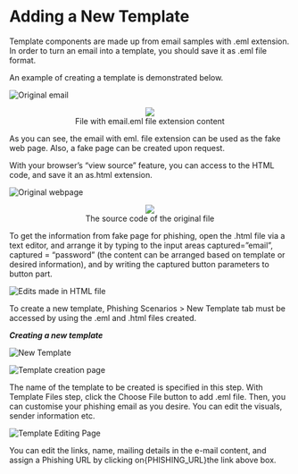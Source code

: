 # Adding a New Template

Template components are made up from email samples with .eml extension. In order to turn an email into a template, you should save it as .eml file format.

An example of creating a template is demonstrated below.

![Original email](https://www.keepnetlabs.com/wp-content/uploads/Original-email-1024x724.png)

<p align="center">
  <img src="https://www.keepnetlabs.com/wp-content/uploads/image8.png"><br>
  File with email.eml file extension content
</p>

As you can see, the email with eml. file extension can be used as the fake web page. Also, a fake page can be created upon request.

With your browser’s “view source” feature, you can access to the HTML code, and save it an as.html extension.

![Original webpage](https://www.keepnetlabs.com/wp-content/uploads/Original-webpage-1024x522.png)

<p align="center">
  <img src="https://www.keepnetlabs.com/wp-content/uploads/Source-code-of-the-original-file.png"><br>
  The source code of the original file
</p>

To get the information from fake page for phishing, open the  .html file via a text editor, and arrange it by typing to the input areas captured=”email”, captured = “password” (the content can be arranged based on template or desired information), and by writing  the captured button parameters to button part.

![Edits made in HTML file](https://www.keepnetlabs.com/wp-content/uploads/Edits-made-in-HTML-file-1024x668.jpg)

To create a new template,  Phishing Scenarios > New Template tab must be accessed by using the .eml and .html files created.

***Creating a new template***

![New Template](https://www.keepnetlabs.com/wp-content/uploads/New-Template.png)

![Template creation page](https://www.keepnetlabs.com/wp-content/uploads/Ekran-G%C3%B6r%C3%BCnt%C3%BCs%C3%BC-2018-07-20-16-18-56-1024x318.png)

The name of the template to be created is specified in this step. With Template Files step, click the Choose File button to add .eml file. Then, you can customise your phishing email as you desire. You can edit the visuals, sender information etc.

![Template Editing Page](https://www.keepnetlabs.com/wp-content/uploads/Template-Editing-Page-1024x505.png)

You can edit the links, name, mailing details in the e-mail content, and assign a Phishing URL by clicking on{PHISHING_URL}the link above box.